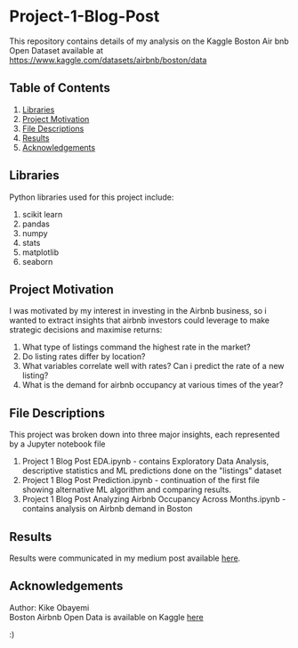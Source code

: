 # Project-1-Blog-Post
This repository contains details of my analysis on the Kaggle Boston Air bnb Open Dataset available at 
https://www.kaggle.com/datasets/airbnb/boston/data

## Table of Contents

1. [Libraries](#libraries)
2. [Project Motivation](#motivation)
3. [File Descriptions](#files)
4. [Results](#results)
5. [Acknowledgements](#acknowledgements)

## Libraries <a name="libraries"></a>

 Python libraries used for this project include:
1. scikit learn
2. pandas
3. numpy
4. stats
5. matplotlib
6. seaborn

## Project Motivation<a name="motivation"></a>

I was motivated by my interest in investing in the Airbnb business, so i wanted to extract insights that airbnb investors could leverage to make strategic decisions and maximise returns:

1. What type of listings command the highest rate in the market?
2. Do listing rates differ by location?
3. What variables correlate well with rates? Can i predict the rate of a new listing?
4. What is the demand for airbnb occupancy at various times of the year?



## File Descriptions <a name="files"></a>

This project was broken down into three major insights, each represented by a Jupyter notebook file
1. Project 1 Blog Post EDA.ipynb - contains Exploratory Data Analysis, descriptive statistics and ML predictions done on the "listings" dataset 
2. Project 1 Blog Post Prediction.ipynb - continuation of the first file showing alternative ML algorithm and comparing results.
3. Project 1 Blog Post Analyzing Airbnb Occupancy Across Months.ipynb - contains analysis on Airbnb demand in Boston



## Results<a name="results"></a>

Results were communicated in my medium post available [here](https://medium.com/@kknana556/data-driven-discoveries-for-airbnb-investors-5c5026054464).

## Acknowledgements<a name="acknowledgements"></a>
Author: Kike Obayemi <br>
Boston Airbnb Open Data is available on Kaggle [here](https://www.kaggle.com/datasets/airbnb/boston/data)

:)





